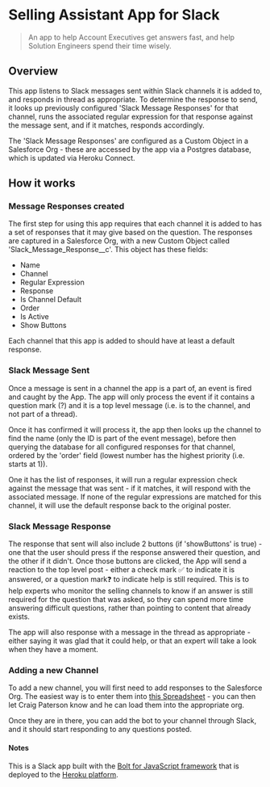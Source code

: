 # Selling Assistant App for Slack

> An app to help Account Executives get answers fast, and help Solution Engineers spend their time wisely.

## Overview

This app listens to Slack messages sent within Slack channels it is added to, and responds in thread as appropriate. To determine the response to send, it looks up previously configured 'Slack Message Responses' for that channel, runs the associated regular expression for that response against the message sent, and if it matches, responds accordingly.

The 'Slack Message Responses' are configured as a Custom Object in a Salesforce Org - these are accessed by the app via a Postgres database, which is updated via Heroku Connect.

## How it works

### Message Responses created

The first step for using this app requires that each channel it is added to has a set of responses that it may give based on the question. The responses are captured in a Salesforce Org, with a new Custom Object called 'Slack_Message_Response__c'. 
This object has these fields:
- Name
- Channel
- Regular Expression
- Response
- Is Channel Default
- Order
- Is Active
- Show Buttons

Each channel that this app is added to should have at least a default response. 

### Slack Message Sent

Once a message is sent in a channel the app is a part of, an event is fired and caught by the App. The app will only process the event if it contains a question mark (?) and it is a top level message (i.e. is to the channel, and not part of a thread). 

Once it has confirmed it will process it, the app then looks up the channel to find the name (only the ID is part of the event message), before then querying the database for all configured responses for that channel, ordered by the 'order' field (lowest number has the highest priority (i.e. starts at 1)).

One it has the list of responses, it will run a regular expression check against the message that was sent - if it matches, it will respond with the associated message. If none of the regular expressions are matched for this channel, it will use the default response back to the original poster.


### Slack Message Response

The response that sent will also include 2 buttons (if 'showButtons' is true) - one that the user should press if the response answered their question, and the other if it didn't. Once those buttons are clicked, the App will send a reaction to the top level post - either a check mark ✅ to indicate it is answered, or a question mark❓ to indicate help is still required. This is to help experts who monitor the selling channels to know if an answer is still required for the question that was asked, so they can spend more time answering difficult questions, rather than pointing to content that already exists.

The app will also response with a message in the thread as appropriate - either saying it was glad that it could help, or that an expert will take a look when they have a moment.

### Adding a new Channel

To add a new channel, you will first need to add responses to the Salesforce Org. The easiest way is to enter them into [this Spreadsheet][3] - you can then let Craig Paterson know and he can load them into the appropriate org.

Once they are in there, you can add the bot to your channel through Slack, and it should start responding to any questions posted. 






#### Notes
This is a Slack app built with the [Bolt for JavaScript framework][1] that is deployed to the [Heroku platform][2].

[1]: https://slack.dev/bolt-js/
[2]: https://heroku.com/
[3]: https://docs.google.com/spreadsheets/d/1euE3hOFdM6R2rd57g3Gjo_b-oewtctE_LcPvOrMn3Z0/edit#gid=0
